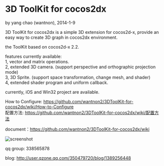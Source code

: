 3D ToolKit for cocos2dx
==========
by yang chao (wantnon), 2014-1-9  

3D ToolKit for cocos2dx is a simple 3D extension for cocos2d-x, provide an easy way to create 3D graph in cocos2dx environment.  
  
the ToolKit based on cocos2d-x 2.2.
   
features currently available:  
1, vector and matrix operations.  
2, extended 3D camera. (support perspective and orthographic projection mode)  
3, 3D Sprite. (support space transformation, change mesh, and shader)   
4, extended shader program and uniform callback.  
   
currently, iOS and Win32 project are available.  
  
How to Configure: https://github.com/wantnon2/3DToolKit-for-cocos2dx/wiki/How-to-Configure  
配置方法: https://github.com/wantnon2/3DToolKit-for-cocos2dx/wiki/配置方法  
  
document：https://github.com/wantnon2/3DToolKit-for-cocos2dx/wiki  
  
![screenshot](https://raw.github.com/wantnon2/3DToolKit-for-cocos2dx/master/screenshots/test1.png)  
  
qq group: 338565878   
  
blog: http://user.qzone.qq.com/350479720/blog/1389256448  